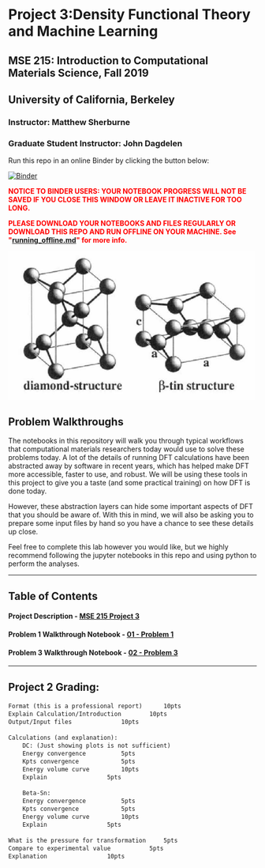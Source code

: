 # Project 3:Density Functional Theory and Machine Learning
## MSE 215: Introduction to Computational Materials Science, Fall 2019 
## University of California, Berkeley
### Instructor: Matthew Sherburne
### Graduate Student Instructor: John Dagdelen

Run this repo in an online Binder by clicking the button below: 

[![Binder](https://mybinder.org/badge_logo.svg)](https://mybinder.org/v2/gh/mse215/project3.git/master)

<h> <span style="color:red"><b>NOTICE TO BINDER USERS: YOUR NOTEBOOK PROGRESS WILL NOT BE SAVED IF YOU CLOSE THIS WINDOW OR LEAVE IT INACTIVE FOR TOO LONG.</b></span> </h>
      
<h> <span style="color:red"><b>PLEASE DOWNLOAD YOUR NOTEBOOKS AND FILES REGULARLY OR DOWNLOAD THIS REPO AND RUN OFFLINE ON YOUR MACHINE. See "[running_offline.md](running_offline)" for more info.</b> </span></h>

<img src="static/structures.png" alt="diamond cubic Si and beta-Sn Si" width="500"/>

## Problem Walkthroughs
The notebooks in this repository will walk you through typical workflows that computational materials researchers today would use to solve these problems today. A lot of the details of running DFT calculations have been abstracted away by software in recent years, which has helped make DFT more accessible, faster to use, and robust. We will be using these tools in this project to give you a taste (and some practical training) on how DFT is done today. 

However, these abstraction layers can hide some important aspects of DFT that you should be aware of. With this in mind, we will also be asking you to prepare some input files by hand so you have a chance to see these details up close. 

Feel free to complete this lab however you would like, but we highly recommend following the jupyter notebooks in this repo and using python to perform the analyses.

---
## Table of Contents

#### Project Description - [MSE 215 Project 3]("https://github.com/mse215/project3/blob/master/MSE%20215%20Project%203%20(Spring%202019).ipynb")

#### Problem 1 Walkthrough Notebook - [01 - Problem 1]("https://github.com/mse215/project3/blob/master/01%20-%20Problem%201.ipynb")

#### Problem 3 Walkthrough Notebook - [02 - Problem 3]("https://github.com/mse215/project3/blob/master/01%20-%20Problem%201.ipynb")

--- 


## Project 2 Grading: 
```
Format (this is a professional report)		10pts
Explain Calculation/Introduction		10pts
Output/Input files				10pts

Calculations (and explanation): 
	DC: (Just showing plots is not sufficient)
	Energy convergence			5pts
	Kpts convergence			5pts
	Energy volume curve			10pts
	Explain 				5pts

	Beta-Sn:
	Energy convergence			5pts
	Kpts convergence			5pts
	Energy volume curve			10pts
	Explain					5pts

What is the pressure for transformation		5pts
Compare to experimental value			5pts
Explanation					10pts 
```
